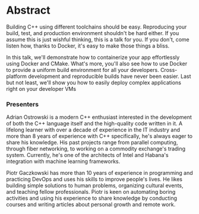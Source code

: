 # Abstract

Building C++ using different toolchains should be easy. Reproducing your build, test, 
and production environment shouldn't be hard either. If you assume this is just wishful thinking, 
this is a talk for you. If you don't, come listen how, thanks to Docker, it's easy to make those things a bliss.

In this talk, we'll demonstrate how to containerize your app effortlessly using Docker and CMake.
What's more, you'll also see how to use Docker to provide a uniform build environment for all your developers.
Cross-platform development and reproducible builds have never been easier.
Last but not least, we'll show you how to easily deploy complex applications right on your developer VMs

### Presenters

Adrian Ostrowski is a modern C++ enthusiast interested in the development of both the C++ language 
itself and the high-quality code written in it. A lifelong learner with over a decade of experience 
in the IT industry and more than 8 years of experience with C++ specifically, he's always eager to 
share his knowledge. His past projects range from parallel computing, through fiber networking, 
to working on a commodity exchange's trading system. Currently, he's one of the architects of 
Intel and Habana's integration with machine learning frameworks.

Piotr Gaczkowski has more than 10 years of experience in programming and practicing DevOps 
and uses his skills to improve people's lives. He likes building simple solutions to human problems,
organizing cultural events, and teaching fellow professionals. Piotr is keen on automating boring activities 
and using his experience to share knowledge by conducting courses and writing articles about personal growth and remote work.

